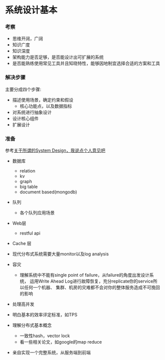 系统设计基本
=======

### 考察
- 思维开阔，广阔
- 知识广度
- 知识深度
- 架构能力是否足够，是否能设计出可扩展的系统
- 是否能熟练使用常见工具并且知晓特性，能够因地制宜选择合适的方案和工具

### 解决步骤
主要分成四个步骤:<br>
- 描述使用场景，确定约束和假设
  - 核心功能点，以及数据指标
- 对系统进行抽象设计
- 设计核心组件
- 扩展设计

### 准备
参考[关于‌‌‍‍‌‌‌‍‌‌‌‌‌‍‍‍‌‌‍‌‍‍‍‍‍‌‌‌‌‌‍‌所谓的System Design，我说点个人意见吧](https://instant.1point3acres.com/thread/169343)
<br>

- 数据库
    - relation
    - kv
    - graph 
    - big table  
    - document based(mongodb)

- 队列
    - 各个队列应用场景
- Web层
    - restful api
    
- Cache 层

- 现代分布式系统需要大量monitor以及log analysis
- 容灾
    - 理解系统中不能有single point of failure，从failure的角度出发设计系统，
  运用Write Ahead Log进行故障恢复，充分replicate你的service所以任何一个机器、
  集群、机房的灾难都不会对你的整体服务造成不可挽回的影响
      
- 处理高并发
- 明白基本的效率评定标准，如TPS
- 理解分布式基本概念
    - 一致性hash，vector lock
    - 看一些相关论文，如google的map reduce
- 亲自实现一个完整系统，从服务端到前端